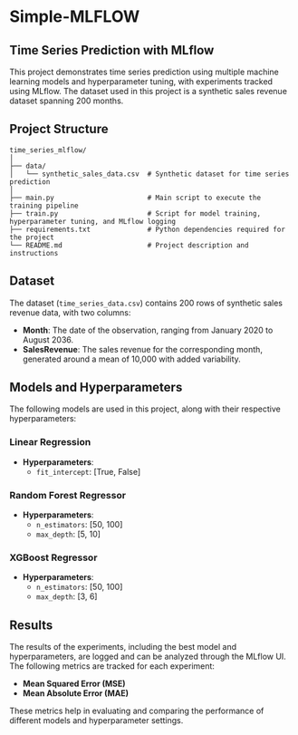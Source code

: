 # Simple-MLFLOW

## Time Series Prediction with MLflow

This project demonstrates time series prediction using multiple machine learning models and hyperparameter tuning, with experiments tracked using MLflow. The dataset used in this project is a synthetic sales revenue dataset spanning 200 months.

## Project Structure

```plaintext
time_series_mlflow/
│
├── data/
│   └── synthetic_sales_data.csv  # Synthetic dataset for time series prediction
│
├── main.py                       # Main script to execute the training pipeline
├── train.py                      # Script for model training, hyperparameter tuning, and MLflow logging
├── requirements.txt              # Python dependencies required for the project
└── README.md                     # Project description and instructions
```
## Dataset

The dataset (`time_series_data.csv`) contains 200 rows of synthetic sales revenue data, with two columns:

- **Month**: The date of the observation, ranging from January 2020 to August 2036.
- **SalesRevenue**: The sales revenue for the corresponding month, generated around a mean of 10,000 with added variability.

## Models and Hyperparameters

The following models are used in this project, along with their respective hyperparameters:

### Linear Regression

- **Hyperparameters**:
  - `fit_intercept`: [True, False]

### Random Forest Regressor

- **Hyperparameters**:
  - `n_estimators`: [50, 100]
  - `max_depth`: [5, 10]

### XGBoost Regressor

- **Hyperparameters**:
  - `n_estimators`: [50, 100]
  - `max_depth`: [3, 6]

## Results

The results of the experiments, including the best model and hyperparameters, are logged and can be analyzed through the MLflow UI. The following metrics are tracked for each experiment:

- **Mean Squared Error (MSE)**
- **Mean Absolute Error (MAE)**

These metrics help in evaluating and comparing the performance of different models and hyperparameter settings.
